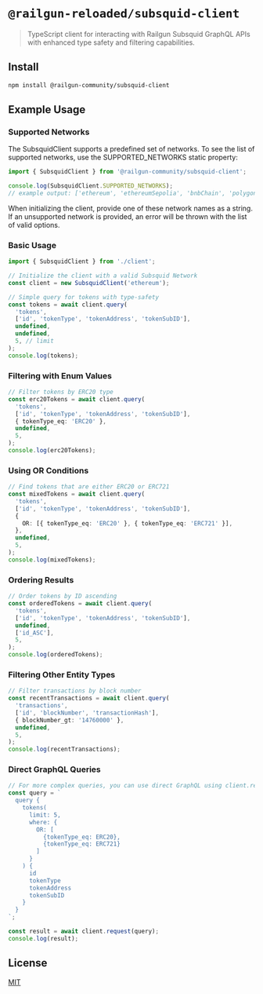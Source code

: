 # `@railgun-reloaded/subsquid-client`

> TypeScript client for interacting with Railgun Subsquid GraphQL APIs with enhanced type safety and filtering capabilities.

## Install

```sh
npm install @railgun-community/subsquid-client
```

## Example Usage

### Supported Networks

The SubsquidClient supports a predefined set of networks. To see the list of supported networks, use the SUPPORTED_NETWORKS static property:

```ts
import { SubsquidClient } from '@railgun-community/subsquid-client';

console.log(SubsquidClient.SUPPORTED_NETWORKS);
// example output: ['ethereum', 'ethereumSepolia', 'bnbChain', 'polygon', 'arbitrum']
```

When initializing the client, provide one of these network names as a string. If an unsupported network is provided, an error will be thrown with the list of valid options.

### Basic Usage

```ts
import { SubsquidClient } from './client';

// Initialize the client with a valid Subsquid Network
const client = new SubsquidClient('ethereum');

// Simple query for tokens with type-safety
const tokens = await client.query(
  'tokens',
  ['id', 'tokenType', 'tokenAddress', 'tokenSubID'],
  undefined,
  undefined,
  5, // limit
);
console.log(tokens);
```

### Filtering with Enum Values

```ts
// Filter tokens by ERC20 type
const erc20Tokens = await client.query(
  'tokens',
  ['id', 'tokenType', 'tokenAddress', 'tokenSubID'],
  { tokenType_eq: 'ERC20' },
  undefined,
  5,
);
console.log(erc20Tokens);
```

### Using OR Conditions

```ts
// Find tokens that are either ERC20 or ERC721
const mixedTokens = await client.query(
  'tokens',
  ['id', 'tokenType', 'tokenAddress', 'tokenSubID'],
  {
    OR: [{ tokenType_eq: 'ERC20' }, { tokenType_eq: 'ERC721' }],
  },
  undefined,
  5,
);
console.log(mixedTokens);
```

### Ordering Results

```ts
// Order tokens by ID ascending
const orderedTokens = await client.query(
  'tokens',
  ['id', 'tokenType', 'tokenAddress', 'tokenSubID'],
  undefined,
  ['id_ASC'],
  5,
);
console.log(orderedTokens);
```

### Filtering Other Entity Types

```ts
// Filter transactions by block number
const recentTransactions = await client.query(
  'transactions',
  ['id', 'blockNumber', 'transactionHash'],
  { blockNumber_gt: '14760000' },
  undefined,
  5,
);
console.log(recentTransactions);
```

### Direct GraphQL Queries

```typescript
// For more complex queries, you can use direct GraphQL using client.request
const query = `
  query {
    tokens(
      limit: 5, 
      where: { 
        OR: [
          {tokenType_eq: ERC20}, 
          {tokenType_eq: ERC721}
        ]
      }
    ) {
      id
      tokenType
      tokenAddress
      tokenSubID
    }
  }
`;

const result = await client.request(query);
console.log(result);
```

## License

[MIT](LICENSE)
